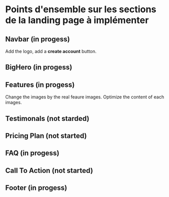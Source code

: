 # Points d'ensemble sur les sections de la landing page à implémenter

## Navbar (in progess)

Add the logo, add a **create account** button.

## BigHero (in progess)


## Features (in progess)

Change the images by the real feaure images. Optimize the content of each images.

## Testimonals (not starded)

## Pricing Plan (not started)

## FAQ (in progess)

## Call To Action (not started)

## Footer (in progess)